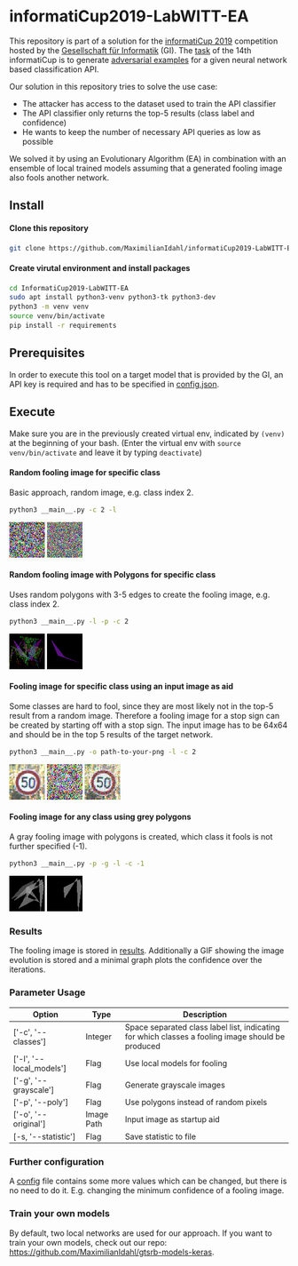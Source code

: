 # informatiCup2019-LabWITT-EA


This repository is part of a solution for the [informatiCup 2019](http://www.informaticup.de) competition
hosted by the [Gesellschaft für Informatik](https://gi.de) (GI).
The [task](https://github.com/InformatiCup/InformatiCup2019/blob/master/Irrbilder.pdf) 
of the 14th informatiCup is to generate [adversarial examples](https://blog.openai.com/adversarial-example-research/) 
for a given neural network based classification API.

Our solution in this repository tries to solve the use case:
* The attacker has access to the dataset used to train the API classifier
* The API classifier only returns the top-5 results (class label and confidence) 
* He wants to keep the number of necessary API queries as low as possible

We solved it by using an Evolutionary Algorithm (EA) in combination with an ensemble of local 
trained models 
assuming that a generated fooling image also fools another network.

## Install

#### Clone this repository
```bash
git clone https://github.com/MaximilianIdahl/informatiCup2019-LabWITT-EA.git
```

#### Create virutal environment and install packages
```bash
cd InformatiCup2019-LabWITT-EA
sudo apt install python3-venv python3-tk python3-dev
python3 -m venv venv
source venv/bin/activate
pip install -r requirements
```

## Prerequisites
In order to execute this tool on a target model that is provided by the GI, an API key is required 
and has to be specified in 
[config.json](
./config.json).

## Execute
Make sure you are in the previously created virtual env, indicated by `(venv)` at the beginning of your bash. (Enter the virtual env with `source venv/bin/activate` and leave it by typing `deactivate`)
#### Random fooling image for specific class
Basic approach, random image, e.g. class index 2.
``` bash
python3 __main__.py -c 2 -l
```

![](examples/examples_readme_random_02.png "Zulässige Höchstgeschwindigkeit (50): 94%")
![](examples/examples_readme_random_02.gif "Zulässige Höchstgeschwindigkeit (50): 94%")

#### Random fooling image with Polygons for specific class
Uses random polygons with 3-5 edges to create the fooling image, e.g. class index 2.
``` bash
python3 __main__.py -l -p -c 2
```

![](examples/examples_readme_poly_02.png "Zulässige Höchstgeschwindigkeit (50): 95%")
![](examples/examples_readme_poly_02.gif "Zulässige Höchstgeschwindigkeit (50): 95%")

#### Fooling image for specific class using an input image as aid
Some classes are hard to fool, since they are most likely not in the top-5 result from a random 
image. Therefore a fooling image for a stop sign can be created by starting off with a stop sign. The input image has to be 64x64 and should be in the top 5 results of the target network.
``` bash
python3 __main__.py -o path-to-your-png -l -c 2
```

![](examples/examples_readme_original_02.png "Original: Zulässige Höchstgeschwindigkeit (50): 99%")
![](examples/examples_readme_original_fool_02.png "Zulässige Höchstgeschwindigkeit (50): 95%")
![](examples/examples_readme_original_fool_02.gif "Zulässige Höchstgeschwindigkeit (50): 95%")

#### Fooling image for any class using grey polygons
A gray fooling image with polygons is created, which class it fools is not further specified (-1).
``` bash
python3 __main__.py -p -g -l -c -1
```

![](examples/examples_readme_poly_03.png "Zulässige Höchstgeschwindigkeit (60): 98%")
![](examples/examples_readme_poly_03.gif "Zulässige Höchstgeschwindigkeit (60): 98%")

### Results
The fooling image is stored in [results](./results). Additionally a GIF showing the image evolution
 is stored and a minimal graph plots the confidence over the iterations.

### Parameter Usage
| Option | Type | Description | 
|---------------|----------|---------|
| ['-c', '--classes'] | Integer | Space separated class label list, indicating for which classes a fooling image should be produced| 
| ['-l', '--local_models'] | Flag | Use local models for fooling| 
| ['-g', '--grayscale'] | Flag | Generate grayscale images | 
| ['-p', '--poly'] | Flag | Use polygons instead of random pixels | 
| ['-o', '--original'] | Image Path | Input image as startup aid | 
| [-s, '--statistic'] | Flag | Save statistic to file |

### Further configuration
A [config](./config.json) file contains some more values which can be changed, but there is no need to do it. E.g. changing the minimum confidence of a fooling image.

### Train your own models
By default, two local networks are used for our approach.
If you want to train your own models, check out our repo:
https://github.com/MaximilianIdahl/gtsrb-models-keras.
